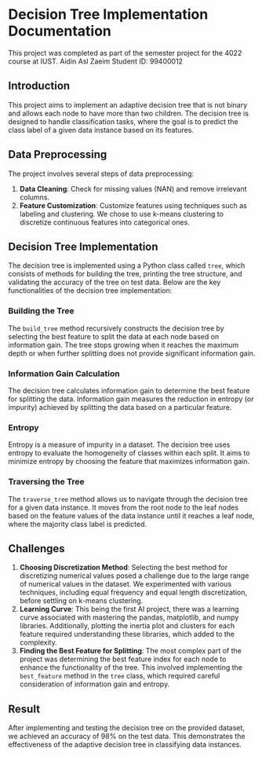 # Decision Tree Implementation Documentation

This project was completed as part of the semester project for the 4022 course at IUST.
Aidin Asl Zaeim
Student ID: 99400012


## Introduction
This project aims to implement an adaptive decision tree that is not binary and allows each node to have more than two children. The decision tree is designed to handle classification tasks, where the goal is to predict the class label of a given data instance based on its features.

## Data Preprocessing
The project involves several steps of data preprocessing:
1. **Data Cleaning**: Check for missing values (NAN) and remove irrelevant columns.
2. **Feature Customization**: Customize features using techniques such as labeling and clustering. We chose to use k-means clustering to discretize continuous features into categorical ones.

## Decision Tree Implementation
The decision tree is implemented using a Python class called `tree`, which consists of methods for building the tree, printing the tree structure, and validating the accuracy of the tree on test data. Below are the key functionalities of the decision tree implementation:

### Building the Tree
The `build_tree` method recursively constructs the decision tree by selecting the best feature to split the data at each node based on information gain. The tree stops growing when it reaches the maximum depth or when further splitting does not provide significant information gain.

### Information Gain Calculation
The decision tree calculates information gain to determine the best feature for splitting the data. Information gain measures the reduction in entropy (or impurity) achieved by splitting the data based on a particular feature.

### Entropy
Entropy is a measure of impurity in a dataset. The decision tree uses entropy to evaluate the homogeneity of classes within each split. It aims to minimize entropy by choosing the feature that maximizes information gain.

### Traversing the Tree
The `traverse_tree` method allows us to navigate through the decision tree for a given data instance. It moves from the root node to the leaf nodes based on the feature values of the data instance until it reaches a leaf node, where the majority class label is predicted.

## Challenges
1. **Choosing Discretization Method**: Selecting the best method for discretizing numerical values posed a challenge due to the large range of numerical values in the dataset. We experimented with various techniques, including equal frequency and equal length discretization, before settling on k-means clustering.
2. **Learning Curve**: This being the first AI project, there was a learning curve associated with mastering the pandas, matplotlib, and numpy libraries. Additionally, plotting the inertia plot and clusters for each feature required understanding these libraries, which added to the complexity.
3. **Finding the Best Feature for Splitting**: The most complex part of the project was determining the best feature index for each node to enhance the functionality of the tree. This involved implementing the `best_feature` method in the `tree` class, which required careful consideration of information gain and entropy.

## Result
After implementing and testing the decision tree on the provided dataset, we achieved an accuracy of 98% on the test data. This demonstrates the effectiveness of the adaptive decision tree in classifying data instances.


